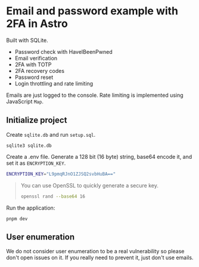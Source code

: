 # Email and password example with 2FA in Astro

Built with SQLite.

- Password check with HaveIBeenPwned
- Email verification
- 2FA with TOTP
- 2FA recovery codes
- Password reset
- Login throttling and rate limiting

Emails are just logged to the console. Rate limiting is implemented using JavaScript `Map`.

## Initialize project

Create `sqlite.db` and run `setup.sql`.

```
sqlite3 sqlite.db
```

Create a .env file. Generate a 128 bit (16 byte) string, base64 encode it, and set it as `ENCRYPTION_KEY`.

```bash
ENCRYPTION_KEY="L9pmqRJnO1ZJSQ2svbHuBA=="
```

> You can use OpenSSL to quickly generate a secure key.
>
> ```bash
> openssl rand --base64 16
> ```

Run the application:

```
pnpm dev
```

## User enumeration

We do not consider user enumeration to be a real vulnerability so please don't open issues on it. If you really need to prevent it, just don't use emails.
